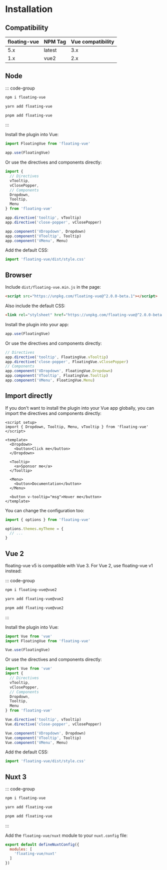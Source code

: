 # Installation

## Compatibility

| floating-vue | NPM Tag | Vue compatibility |
| ------------ | ------- | ----------------- |
| 5.x          | latest  | 3.x               |
| 1.x          | vue2    | 2.x               |

## Node

::: code-group

```bash [npm]
npm i floating-vue
```

```bash [yarn]
yarn add floating-vue
```

```bash [pnpm]
pnpm add floating-vue
```

:::

Install the plugin into Vue:

```javascript
import FloatingVue from 'floating-vue'

app.use(FloatingVue)
```

Or use the directives and components directly:

```javascript
import {
  // Directives
  vTooltip,
  vClosePopper,
  // Components
  Dropdown,
  Tooltip,
  Menu
} from 'floating-vue'

app.directive('tooltip', vTooltip)
app.directive('close-popper', vClosePopper)

app.component('VDropdown', Dropdown)
app.component('VTooltip', Tooltip)
app.component('VMenu', Menu)
```

Add the default CSS:

```js
import 'floating-vue/dist/style.css'
```

## Browser

Include `dist/floating-vue.min.js` in the page:

```html
<script src="https://unpkg.com/floating-vue@^2.0.0-beta.1"></script>
```

Also include the default CSS:

```html
<link rel="stylsheet" href="https://unpkg.com/floating-vue@^2.0.0-beta.1/dist/style.css" />
```

Install the plugin into your app:

```javascript
app.use(FloatingVue)
```

Or use the directives and components directly:

```javascript
// Directives
app.directive('tooltip', FloatingVue.vTooltip)
app.directive('close-popper', FloatingVue.vClosePopper)
// Components
app.component('VDropdown', FloatingVue.Dropdown)
app.component('VTooltip', FloatingVue.Tooltip)
app.component('VMenu', FloatingVue.Menu)
```

## Import directly

If you don't want to install the plugin into your Vue app globally, you can import the directives and components directly:

```vue
<script setup>
import { Dropdown, Tooltip, Menu, vTooltip } from 'floating-vue'
</script>

<template>
  <Dropdown>
    <button>Click me</button>
  </Dropdown>

  <Tooltip>
    <a>Sponsor me</a>
  </Tooltip>

  <Menu>
    <button>Documentation</button>
  </Menu>

  <button v-tooltip="msg">Hover me</button>
</template>
```

You can change the configuration too:

```js
import { options } from 'floating-vue'

options.themes.myTheme = {
  // ...
}
```

## Vue 2

floating-vue v5 is compatible with Vue 3. For Vue 2, use floating-vue v1 instead:


::: code-group

```bash [npm]
npm i floating-vue@vue2
```

```bash [yarn]
yarn add floating-vue@vue2
```

```bash [pnpm]
pnpm add floating-vue@vue2
```

:::

Install the plugin into Vue:

```javascript
import Vue from 'vue'
import FloatingVue from 'floating-vue'

Vue.use(FloatingVue)
```

Or use the directives and components directly:

```javascript
import Vue from 'vue'
import {
  // Directives
  vTooltip,
  vClosePopper,
  // Components
  Dropdown,
  Tooltip,
  Menu
} from 'floating-vue'

Vue.directive('tooltip', vTooltip)
Vue.directive('close-popper', vClosePopper)

Vue.component('VDropdown', Dropdown)
Vue.component('VTooltip', Tooltip)
Vue.component('VMenu', Menu)
```

Add the default CSS:

```js
import 'floating-vue/dist/style.css'
```

## Nuxt 3

::: code-group

```bash [npm]
npm i floating-vue
```

```bash [yarn]
yarn add floating-vue
```

```bash [pnpm]
pnpm add floating-vue
```

:::

Add the `floating-vue/nuxt` module to your `nuxt.config` file:

```js
export default defineNuxtConfig({
  modules: [
    'floating-vue/nuxt'
  ]
})
```
